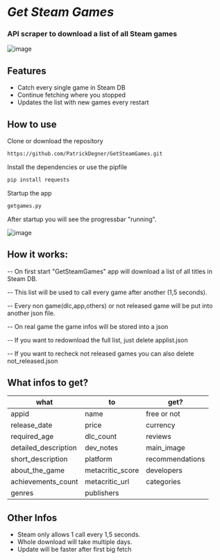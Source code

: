 
# _Get Steam Games_
### API scraper to download a list of all Steam games
![image](https://user-images.githubusercontent.com/108484798/189700949-62bc7141-3893-474a-8729-c65bbba0999b.png)

## Features
* Catch every single game in Steam DB
* Continue fetching where you stopped
* Updates the list with new games every restart

## How to use
Clone or download the repository
```sh
https://github.com/PatrickDegner/GetSteamGames.git
```

Install the dependencies or use the pipfile
```sh
pip install requests
```
Startup the app
```sh
getgames.py
```
After startup you will see the progressbar "running". 

![image](https://user-images.githubusercontent.com/108484798/189707076-ab7611c5-3208-4887-a96a-aa4dec0f2269.png)


## How it works:

-- On first start "GetSteamGames" app will download a list of all titles in Steam DB.

-- This list will be used to call every game after another (1,5 seconds).

-- Every non game(dlc,app,others) or not released game will be put into another json file.

-- On real game the game infos will be stored into a json

-- If you want to redownload the full list, just delete applist.json

-- If you want to recheck not released games you can also delete not_released.json


## What infos to get?

| what | to | get? |
| ------ | ------ | ------ |
| appid | name | free or not |
| release_date | price | currency |
| required_age | dlc_count | reviews |
| detailed_description | dev_notes | main_image |
| short_description | platform | recommendations |
| about_the_game | metacritic_score | developers |
| achievements_count | metacritic_url | categories |
| genres | publishers |  |

## Other Infos

* Steam only allows 1 call every 1,5 seconds.
* Whole download will take multiple days.
* Update will be faster after first big fetch
